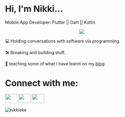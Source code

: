 # Hi, I'm Nikki...

Mobile App Developer: Flutter || Dart || Kotlin
  
<div id="header" align="center">
  <img src=https://github.com/nikkieke/nikkieke/assets/95222620/34bd8343-8143-4d01-84cf-e412144cdac3"/>
</div> 



:computer: Holding conversations with software via programming. 

🛠 Breaking and building stuff. 

:pencil: teaching some of what I have learnt on my <a href=https://clouds.hashnode.dev/>blog</a>.


# Connect with me:
<p align="left">
<a href="https://twitter.com/nikki_eke" target="blank"><img align="center" src="https://user-images.githubusercontent.com/95222620/235796088-68b58c83-8a81-487c-88f2-f6d10e561190.svg" alt="" height="30" width="40" /></a>
<a href="https://www.linkedin.com/in/nkechi-eke-software-developer/" target="blank"><img align="center" src="https://user-images.githubusercontent.com/95222620/235796449-7f7f36da-aa1f-42dc-9ff3-c058be20676c.svg" alt="" height="30" width="40" /></a>
<a href="mailto:nikkieke001@gmail.com" target="blank"><img align="center" src="https://user-images.githubusercontent.com/95222620/235796729-3c165b35-1778-4be1-92cf-740c92b6371b.svg" alt="" height="30" width="40" /></a>
</p>
<img src="https://github-readme-stats.vercel.app/api/top-langs?username=nikkieke&show_icons=true&locale=en&layout=compact" alt="nikkieke" />





